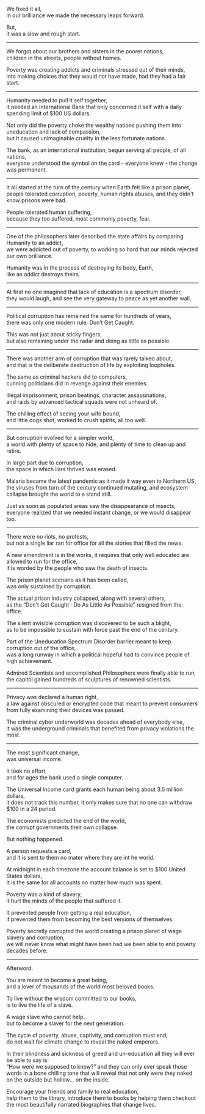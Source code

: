 We fixed it all,\
in our brilliance we made the necessary leaps forward.

But,\
it was a slow and rough start.

---

We forgot about our brothers and sisters in the poorer nations,\
children in the streets, people without homes.

Poverty was creating addicts and criminals stressed out of their minds,\
into making choices that they would not have made, had they had a fair start.

---

Humanity needed to pull it self together,\
it needed an International Bank that only concerned it self with a daily spending limit of $100 US dollars.

Not only did the poverty choke the wealthy nations pushing them into uneducation and lack of compassion,\
but it caused unimaginable cruelty in the less fortunate nations.

The bank, as an international institution, begun serving all people, of all nations,\
everyone understood the symbol on the card - everyone knew - the change was permanent.

---

It all started at the turn of the century when Earth felt like a prison planet,\
people tolerated corruption, poverty, human rights abuses, and they didn't know prisons were bad.

People tolerated human suffering,\
because they too suffered, most commonly poverty, fear.

---

One of the philosophers later described the state affairs by comparing Humanity to an addict,\
we were addicted out of poverty, to working so hard that our minds rejected our own brilliance.

Humanity was in the process of destroying its body, Earth,\
like an addict destroys theirs.

---

At first no one imagined that lack of education is a spectrum disorder,\
they would laugh, and see the very gateway to peace as yet another wall.

---

Political corruption has remained the same for hundreds of years,\
there was only one modern rule: Don’t Get Caught.

This was not just about sticky fingers,\
but also remaining under the radar and doing as little as possible.

---

There was another arm of corruption that was rarely talked about,\
and that is the deliberate destruction of life by exploiting loopholes.

The same as criminal hackers did to computers,\
cunning politicians did in revenge against their enemies.

Illegal imprisonment, prison beatings, character assassinations,\
and raids by advanced tactical squads were not unheard of.

The chilling effect of seeing your wife bound,\
and little dogs shot, worked to crush spirits, all too well.

---

But corruption evolved for a simpler world,\
a world with plenty of space to hide, and plenty of time to clean up and retire.

In large part due to corruption,\
the space in which liars thrived was erased.

Malaria became the latest pandemic as it made it way even to Northern US,\
the viruses from turn of the century continued mutating, and ecosystem collapse brought the world to a stand still.

Just as soon as populated areas saw the disappearance of insects,\
everyone realized that we needed instant change, or we would disappear too.

---

There were no riots, no protests,\
but not a single liar ran for office for all the stories that filled the news.

A new amendment is in the works, it requires that only well educated are allowed to run for the office,\
it is worded by the people who saw the death of insects.

The prison planet scenario as it has been called,\
was only sustained by corruption.

The actual prison industry collapsed, along with several others,\
as the “Don’t Get Caught · Do As Little As Possible” resigned from the office.

The silent invisible corruption was discovered to be such a blight,\
as to be impossible to sustain with force past the end of the century.

Part of the Uneducation Spectrum Disorder barrier meant to keep corruption out of the office,\
was a long runway in which a political hopeful had to convince people of high achievement.

Admired Scientists and accomplished Philosophers were finally able to run,\
the capitol gained hundreds of sculptures of renowned scientists.

---

Privacy was declared a human right,\
a law against obscured or encrypted code that meant to prevent consumers from fully examining their devices was passed.

The criminal cyber underworld was decades ahead of everybody else,\
it was the underground criminals that benefited from privacy violations the most.

---

The most significant change,\
was universal income.

It took no effort,\
and for ages the bank used a single computer.

The Universal Income card grants each human being about 3.5 million dollars,\
it does not track this number, it only makes sure that no one can withdraw $100 in a 24 period.

The economists predicted the end of the world,\
the corrupt governments their own collapse.

But nothing happened.

A person requests a card,\
and it is sent to them no mater where they are int he world.

At midnight in each timezone the account balance is set to $100 United States dollars,\
It is the same for all accounts no matter how much was spent.

Poverty was a kind of slavery,\
it hurt the minds of the people that suffered it.

It prevented people from getting a real education,\
it prevented them from becoming the best versions of themselves.

Poverty secretly corrupted the world creating a prison planet of wage slavery and corruption,\
we will never know what might have been had we been able to end poverty decades before.

---

Afterword.

You are meant to become a great being,\
and a lover of thousands of the world most beloved books.

To live without the wisdom committed to our books,\
is to live the life of a slave.

A wage slave who cannot help,\
but to become a slaver for the next generation.

The cycle of poverty, abuse, captivity, and corruption must end,\
do not wait for climate change to reveal the naked emperors.

In their blindness and sickness of greed and un-education all they will ever be able to say is:\
“How were we supposed to know?” and they can only ever speak those words in a bone chilling tone that will reveal that not only were they naked on the outside but hollow... on the inside.

Encourage your friends and family to real education,\
help them to the library, introduce them to books by helping them checkout the most beautifully narrated biographies that change lives.
